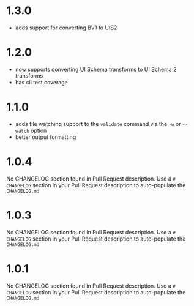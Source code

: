 # 1.3.0
- adds support for converting BV1 to UIS2

# 1.2.0
- now supports converting UI Schema transforms to UI Schema 2 transforms
- has cli test coverage

# 1.1.0
- adds file watching support to the `validate` command via the `-w` or `--watch` option
- better output formatting

# 1.0.4
No CHANGELOG section found in Pull Request description.
Use a `# CHANGELOG` section in your Pull Request description to auto-populate the `CHANGELOG.md`

# 1.0.3
No CHANGELOG section found in Pull Request description.
Use a `# CHANGELOG` section in your Pull Request description to auto-populate the `CHANGELOG.md`

# 1.0.1
No CHANGELOG section found in Pull Request description.
Use a `# CHANGELOG` section in your Pull Request description to auto-populate the `CHANGELOG.md`

